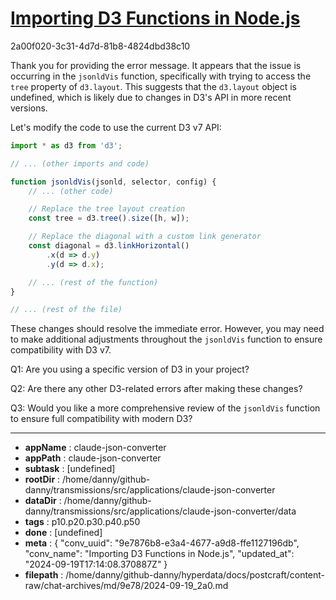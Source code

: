 # [Importing D3 Functions in Node.js](https://claude.ai/chat/9e7876b8-e3a4-4677-a9d8-ffe1127196db)

2a00f020-3c31-4d7d-81b8-4824dbd38c10

 Thank you for providing the error message. It appears that the issue is occurring in the `jsonldVis` function, specifically with trying to access the `tree` property of `d3.layout`. This suggests that the `d3.layout` object is undefined, which is likely due to changes in D3's API in more recent versions.

Let's modify the code to use the current D3 v7 API:

```javascript
import * as d3 from 'd3';

// ... (other imports and code)

function jsonldVis(jsonld, selector, config) {
    // ... (other code)

    // Replace the tree layout creation
    const tree = d3.tree().size([h, w]);

    // Replace the diagonal with a custom link generator
    const diagonal = d3.linkHorizontal()
        .x(d => d.y)
        .y(d => d.x);

    // ... (rest of the function)
}

// ... (rest of the file)
```

These changes should resolve the immediate error. However, you may need to make additional adjustments throughout the `jsonldVis` function to ensure compatibility with D3 v7.

Q1: Are you using a specific version of D3 in your project?

Q2: Are there any other D3-related errors after making these changes?

Q3: Would you like a more comprehensive review of the `jsonldVis` function to ensure full compatibility with modern D3?

---

* **appName** : claude-json-converter
* **appPath** : claude-json-converter
* **subtask** : [undefined]
* **rootDir** : /home/danny/github-danny/transmissions/src/applications/claude-json-converter
* **dataDir** : /home/danny/github-danny/transmissions/src/applications/claude-json-converter/data
* **tags** : p10.p20.p30.p40.p50
* **done** : [undefined]
* **meta** : {
  "conv_uuid": "9e7876b8-e3a4-4677-a9d8-ffe1127196db",
  "conv_name": "Importing D3 Functions in Node.js",
  "updated_at": "2024-09-19T17:14:08.370887Z"
}
* **filepath** : /home/danny/github-danny/hyperdata/docs/postcraft/content-raw/chat-archives/md/9e78/2024-09-19_2a0.md